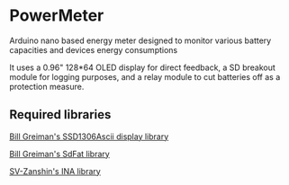 # PowerMeter
Arduino nano based energy meter designed to monitor various battery capacities and devices energy consumptions

It uses a 0.96" 128*64 OLED display for direct feedback, a SD breakout module for logging purposes, and a relay module to cut batteries off as a protection measure. 

## Required libraries

[Bill Greiman's SSD1306Ascii display library](https://github.com/greiman/SSD1306Ascii)


[Bill Greiman's SdFat library](https://github.com/greiman/SdFat)

[SV-Zanshin's INA library](https://github.com/SV-Zanshin/INA)
